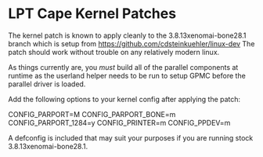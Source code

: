 LPT Cape Kernel Patches
===

The kernel patch is known to apply cleanly to the 3.8.13xenomai-bone28.1 branch which is setup from https://github.com/cdsteinkuehler/linux-dev
The patch should work without trouble on any relatively modern linux. 

As things currently are, you *must* build all of the parallel components at runtime as the userland helper needs to be run to setup GPMC before 
the parallel driver is loaded. 

Add the following options to your kernel config after applying the patch:

CONFIG_PARPORT=M
CONFIG_PARPORT_BONE=m
CONFIG_PARPORT_1284=y
CONFIG_PRINTER=m
CONFIG_PPDEV=m

A defconfig is included that may suit your purposes if you are running stock 3.8.13xenomai-bone28.1. 
